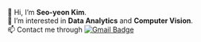 👋 Hi, I’m **Seo-yeon Kim**.<br>
👀 I’m interested in **Data Analytics** and **Computer Vision**.<br>
📫 Contact me through [![Gmail Badge](https://img.shields.io/badge/Gmail-d14836?style=flat&logo=Gmail&logoColor=white&link=mailto:sseok106@gmail.com)](mailto:sseok106@gmail.com)


<!--
[![Hits](https://hits.seeyoufarm.com/api/count/incr/badge.svg?url=https%3A%2F%2Fgithub.com%2Fgjbae1212%2Fhit-counter)](https://hits.seeyoufarm.com)                    
--->

<!---
SeoK106/SeoK106 is a ✨ special ✨ repository because its `README.md` (this file) appears on your GitHub profile.
You can click the Preview link to take a look at your changes.
--->
